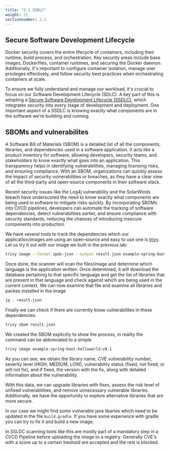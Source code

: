 ```yaml
---
title: "2.1 SSDLC"
weight: 21
sectionnumber: 2.1
---
```


## Secure Software Development Lifecycle

Docker security covers the entire lifecycle of containers, including their runtime, build process, and orchestration. Key security areas include base images, Dockerfiles, container runtimes, and securing the Docker daemon. Additionally, it's important to configure container isolation, manage user privileges effectively, and follow security best practices when orchestrating containers at scale.

To ensure we fully understand and manage our workload, it's crucial to focus on our Software Development Lifecycle (SDLC). A key part of this is adopting a [Secure Software Development Lifecycle (SSDLC)](<https://www.hackerone.com/knowledge-center/what-ssdlc-secure-software-development-life-cycle>), which integrates security into every stage of development and deployment. One important aspect of a SSDLC is knowing exactly what components are in the software we're building and running.

## SBOMs and vulnerabilites

A Software Bill of Materials (SBOM) is a detailed list of all the components, libraries, and dependencies used in a software application. It acts like a product inventory for software, allowing developers, security teams, and stakeholders to know exactly what goes into an application. This transparency helps in identifying vulnerabilities, managing licensing risks, and ensuring compliance. With an SBOM, organizations can quickly assess the impact of security vulnerabilities or breaches, as they have a clear view of all the third-party and open-source components in their software stack.

Recent security issues like the Log4j vulnerability and the SolarWinds breach have underscored the need to know exactly what components are being used in software to mitigate risks quickly. By incorporating SBOMs into CI/CD pipelines, developers can automate the tracking of software dependencies, detect vulnerabilities earlier, and ensure compliance with security standards, reducing the chances of introducing insecure components into production.

We have several tools to track the dependencies which our application/images are using an open-source and easy to use one is [trivy](https://trivy.dev/). Let us try it out with our image we built in the previous lab:

```bash
trivy image --format spdx-json --output result.json example-spring-boot-helloworld:v0.1
```

Once done, the scanner will scan the files/image and determine which language is the application written. Once determined, it will download the database pertaining to that specific language and get the list of libraries that are present in that language and check against which are being used in the current context. We can now examine that file and examine all libraries and packes installed in the image

```bash
jq . result.json
```

Finally we can check if there are currently know vulnerabilites in these dependencies:

```bash
trivy sbom result.json
```

We created the SBOM explicitly to show the process, in reality the command can be abbreviated to a simple

```bash
trivy image example-spring-boot-helloworld:v0.1
```

As you can see, we obtain the library name, CVE vulnerability number, severity level (HIGH, MEDIUM, LOW), vulnerability status (fixed, not fixed, or will not fix), and if fixed, the version with the fix, along with detailed information about the vulnerability.

With this data, we can upgrade libraries with fixes, assess the risk level of unfixed vulnerabilities, and remove unnecessary vulnerable libraries. Additionally, we have the opportunity to explore alternative libraries that are more secure.

In our case we might find some vulnerable java libaries which need to be updated in the file `build.gradle`. If you have some experience with gradle you can try to fix it and build a new image.

In SSLDC scanning tools like this are mostly part of a mandatory step in a CI/CD Pipeline before uploading the image to a registry. Generally CVE's with a score up to a certain treshold are accepted and the rest is blocked.

